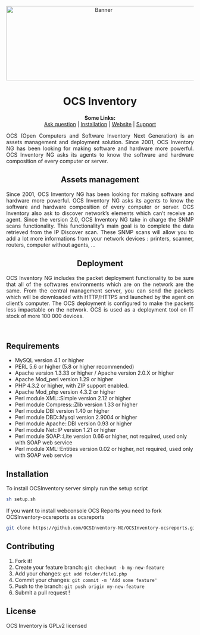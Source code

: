 <p align="center">
  <img src="http://www.ocsinventory-ng.org/wp-content/uploads/2016/09/banniere-ocs.png" height=200 width=508 alt="Banner">
</p>

<h1 align="center">OCS Inventory</h1>
<p align="center">
  <b>Some Links:</b><br>
  <a href="http://ask.ocsinventory-ng.org">Ask question</a> |
  <a href="#COMMING_SOON_STAY_CONNECTED">Installation</a> |
  <a href="http://www.ocsinventory-ng.org/?utm_source=github-ocs">Website</a> |
  <a href="https://www.factorfx.com/?utm_source=github-ocs">Support</a>
</p>

<p align='justify'>
OCS (Open Computers and Software Inventory Next Generation) is an assets management and deployment solution. 
Since 2001, OCS Inventory NG has been looking for making software and hardware more powerful. 
OCS Inventory NG asks its agents to know the software and hardware composition of every computer or server.
</p>




<h2 align="center">Assets management</h2>
<p align='justify'>
Since 2001, OCS Inventory NG has been looking for making software and hardware more powerful. OCS Inventory NG asks its agents to know the software and hardware composition of every computer or server. OCS Inventory also ask to discover network’s elements which can’t receive an agent. Since the version 2.0, OCS Inventory NG take in charge the SNMP scans functionality.
This functionality’s main goal is to complete the data retrieved from the IP Discover scan. These SNMP scans will allow you to add a lot more informations from your network devices : printers, scanner, routers, computer without agents, …
</p>

<h2 align="center">Deployment</h2>
<p align='justify'>
OCS Inventory NG includes the packet deployment functionality to be sure that all of the softwares environments which are on the network are the same. From the central management server, you can send the packets which will be downloaded with HTTP/HTTPS and launched by the agent on client’s computer. The OCS deployment is configured to make the packets less impactable on the network. OCS is used as a deployment tool on IT stock of more 100 000 devices.
</p>
<br />

## Requirements
- MySQL version 4.1 or higher
- PERL 5.6 or higher (5.8 or higher recommended)
- Apache version 1.3.33 or higher / Apache version 2.0.X or higher
- Apache Mod_perl version 1.29 or higher
- PHP 4.3.2 or higher, with ZIP support enabled.
- Apache Mod_php version 4.3.2 or higher
- Perl module XML::Simple version 2.12 or higher
- Perl module Compress::Zlib version 1.33 or higher
- Perl module DBI version 1.40 or higher
- Perl module DBD::Mysql version 2.9004 or higher
- Perl module Apache::DBI version 0.93 or higher
- Perl module Net::IP version 1.21 or higher
- Perl module SOAP::Lite version 0.66 or higher, not required, used only with SOAP web service
- Perl module XML::Entities version 0.02 or higher, not required, used only with SOAP web service

## Installation
To install OCSInventory server simply run the setup script
```bash
sh setup.sh
```

If you want to install webconsole OCS Reports you need to fork OCSInventory-ocsreports as ocsreports
```bash
git clone https://github.com/OCSInventory-NG/OCSInventory-ocsreports.git ocsreports
```

## Contributing

1. Fork it!
2. Create your feature branch: `git checkout -b my-new-feature`
3. Add your changes: `git add folder/file1.php`
4. Commit your changes: `git commit -m 'Add some feature'`
5. Push to the branch: `git push origin my-new-feature`
6. Submit a pull request !

## License

OCS Inventory is GPLv2 licensed
